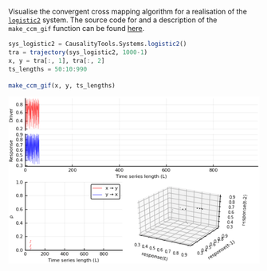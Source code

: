 Visualise the convergent cross mapping algorithm for a realisation of the [`logistic2`](../../example_systems/logistic2.md) system.
The source code for and a description of the `make_ccm_gif` function can be found [here](ccm_gif.md).

```julia
sys_logistic2 = CausalityTools.Systems.logistic2()
tra = trajectory(sys_logistic2, 1000-1)
x, y = tra[:, 1], tra[:, 2]
ts_lengths = 50:10:990

make_ccm_gif(x, y, ts_lengths)
```

![](logistic2.gif)
